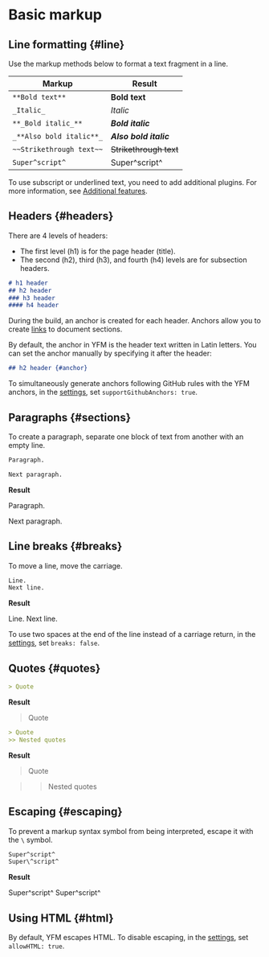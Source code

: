 # Basic markup

## Line formatting {#line}

Use the markup methods below to format a text fragment in a line.

| Markup | Result |
| ----- | ----- |
| `**Bold text**` | **Bold text** |
| `_Italic_` | _Italic_ |
| `**_Bold italic_**` | **_Bold italic_** |
| `_**Also bold italic**_` | _**Also bold italic**_ |
| `~~Strikethrough text~~` | ~~Strikethrough text~~ |
| `Super^script^` | Super^script^ |

To use subscript or underlined text, you need to add additional plugins. For more information, see [Additional features](./additional.md).

## Headers {#headers}

There are 4 levels of headers:

* The first level (h1) is for the page header (title).
* The second (h2), third (h3), and fourth (h4) levels are for subsection headers.

```markdown
# h1 header
## h2 header
### h3 header
#### h4 header
```

During the build, an anchor is created for each header. Anchors allow you to create [links](./links.md) to document sections.

By default, the anchor in YFM is the header text written in Latin letters. You can set the anchor manually by specifying it after the header:

```markdown
## h2 header {#anchor}
```

To simultaneously generate anchors following GitHub rules with the YFM anchors, in the [settings](../settings.md), set `supportGithubAnchors: true`.

## Paragraphs {#sections}

To create a paragraph, separate one block of text from another with an empty line.

```markdown
Paragraph.

Next paragraph.
```

**Result**

Paragraph.

Next paragraph.

## Line breaks {#breaks}

To move a line, move the carriage.

```markdown
Line.
Next line.
```

**Result**

Line.
Next line.

To use two spaces at the end of the line instead of a carriage return, in the [settings](../settings.md), set `breaks: false`.

## Quotes {#quotes}

```markdown
> Quote
```

**Result**

> Quote

```markdown
> Quote
>> Nested quotes
```

**Result**

> Quote

>> Nested quotes

## Escaping {#escaping}

To prevent a markup syntax symbol from being interpreted, escape it with the `\` symbol.

```markdown
Super^script^
Super\^script^
```

**Result**

Super^script^
Super\^script^

## Using HTML {#html}

By default, YFM escapes HTML. To disable escaping, in the [settings](../settings.md), set `allowHTML: true`.

